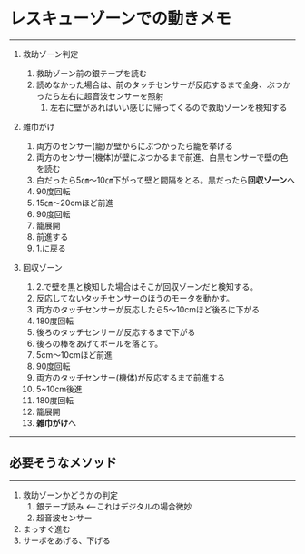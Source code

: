 # レスキューゾーンでの動きメモ  
***

1. 救助ゾーン判定  
    1. 救助ゾーン前の銀テープを読む
    2. 読めなかった場合は、前のタッチセンサーが反応するまで全身、ぶつかったら左右に超音波センサーを照射 
        1. 左右に壁があればいい感じに帰ってくるので救助ゾーンを検知する

2. 雑巾がけ
    1. 両方のセンサー(籠)が壁からにぶつかったら籠を挙げる
    2. 両方のセンサー(機体)が壁にぶつかるまで前進、白黒センサーで壁の色を読む
    3. 白だったら5㎝～10㎝下がって壁と間隔をとる。黒だったら**回収ゾーン**へ
    4. 90度回転
    5. 15㎝～20cmほど前進
    6. 90度回転
    7. 籠展開
    8. 前進する
    9. 1.に戻る

3. 回収ゾーン
    1. 2.で壁を黒と検知した場合はそこが回収ゾーンだと検知する。
    2. 反応してないタッチセンサーのほうのモータを動かす。
    3. 両方のタッチセンサーが反応したら5～10cmほど後ろに下がる
    4. 180度回転
    5. 後ろのタッチセンサーが反応するまで下がる
    6. 後ろの棒をあげてボールを落とす。
    7. 5cm～10cmほど前進
    8. 90度回転
    9. 両方のタッチセンサー(機体)が反応するまで前進する
    10. 5~10cm後進
    11. 180度回転
    12. 籠展開
    13. **雑巾がけ**へ
***
## 必要そうなメソッド
***
1. 救助ゾーンかどうかの判定
    1. 銀テープ読み <--これはデジタルの場合微妙
    2. 超音波センサー
2. まっすぐ進む
3. サーボをあげる、下げる 
